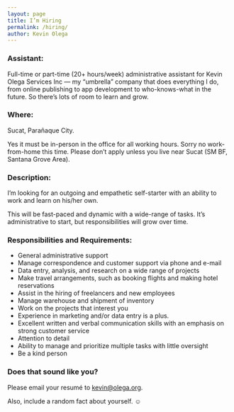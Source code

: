 ```yaml
--- 
layout: page
title: I’m Hiring
permalink: /hiring/ 
author: Kevin Olega 
--- 
```

### Assistant:

Full-time or part-time (20+ hours/week) administrative assistant for Kevin Olega Services Inc — my “umbrella” company that does everything I do, from online publishing to app development to who-knows-what in the future. So there’s lots of room to learn and grow.

### Where:

Sucat, Parañaque City.

Yes it must be in-person in the office for all working hours. Sorry no work-from-home this time. Please don’t apply unless you live near Sucat (SM BF, Santana Grove Area).

### Description:

I’m looking for an outgoing and empathetic self-starter with an ability to work and learn on his/her own.

This will be fast-paced and dynamic with a wide-range of tasks. It’s administrative to start, but responsibilities will grow over time.

### Responsibilities and Requirements:

- General administrative support
- Manage correspondence and customer support via phone and e-mail
- Data entry, analysis, and research on a wide range of projects
- Make travel arrangements, such as booking flights and making hotel reservations
- Assist in the hiring of freelancers and new employees
- Manage warehouse and shipment of inventory
- Work on the projects that interest you
- Experience in marketing and/or data entry is a plus.
- Excellent written and verbal communication skills with an emphasis on strong customer service
- Attention to detail
- Ability to manage and prioritize multiple tasks with little oversight
- Be a kind person


### Does that sound like you?

Please email your resumé to kevin@olega.org.

Also, include a random fact about yourself. ☺